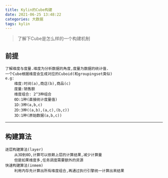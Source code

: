 ```yaml
---
title: Kylin的Cube构建
date: 2021-06-25 13:48:22
categories: 大数据
tags: kylin
---
```


> 了解下Cube是怎么样的一个构建机制

<!-- more -->

## 前提
```
了解维度与度量.维度为分析数据的角度,度量为数据的统计值.
一个Cube根据维度会生成对应的Cuboid(和groupingset类似)
e.g:
    维度:时间(a),商店(b),商品(c)
    度量:销售额
    维度组合: 2^3种组合
    0D:1种(直接统计度量值)
    1D:3种(a,b,c)
    2D:3种((a,b),(a,c),(b,c))
    3D:1种(原始数据(a,b,c))
```

---

## 构建算法
```
逐层构建算法(layer)
    从3D到0D,计算可以依赖上层的计算结果,减少计算量
    但是如果维度多,任务调度需要额外的资源
快速构建算法(inmem)
    利用内存先计算出所有维度组合,再通过执行引擎统一计算出来结果
```